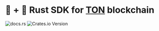 # 🦀 + 💎 Rust SDK for [TON](ton.org) blockchain
![docs.rs](https://img.shields.io/docsrs/toner)
![Crates.io Version](https://img.shields.io/crates/v/toner)
